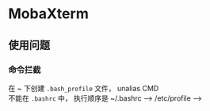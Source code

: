 
# MobaXterm

## 使用问题
### 命令拦截
在 ~ 下创建 `.bash_profile` 文件， unalias CMD  
不能在 `.bashrc` 中， 执行顺序是 ~/.bashrc --> /etc/profile  --> 
